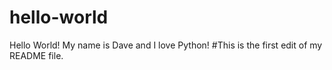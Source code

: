 # hello-world
Hello World!
My name is Dave and I love Python!  #This is the first edit of my README file.
